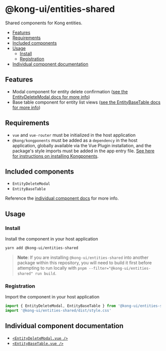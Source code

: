 # @kong-ui/entities-shared

Shared components for Kong entities.

- [Features](#features)
- [Requirements](#requirements)
- [Included components](#included-components)
- [Usage](#usage)
  - [Install](#install)
  - [Registration](#registration)
- [Individual component documentation](#individual-component-documentation)

## Features

- Modal component for entity delete confirmation ([see the EntityDeleteModal docs for more info](docs/entity-delete-modal.md))
- Base table component for entity list views ([see the EntityBaseTable docs for more info](docs/entity-base-table.md))

## Requirements

- `vue` and `vue-router` must be initialized in the host application
- `@kong/kongponents` must be added as a `dependency` in the host application, globally available via the Vue Plugin installation, and the package's style imports must be added in the app entry file. [See here for instructions on installing Kongponents](https://kongponents.konghq.com/#globally-install-all-kongponents).

## Included components

- `EntityDeleteModal`
- `EntityBaseTable`

Reference the [individual component docs](#individual-component-documentation) for more info.

## Usage

### Install

Install the component in your host application

```sh
yarn add @kong-ui/entities-shared
```

> **Note**: If you are installing `@kong-ui/entities-shared` into another package within this repository, you will need to build it first before attempting to run locally with `pnpm --filter="@kong-ui/entities-shared" run build`.

### Registration

Import the component in your host application

```ts
import { EntityDeleteModal, EntityBaseTable } from '@kong-ui/entities-shared'
import '@kong-ui/entities-shared/dist/style.css'
```

## Individual component documentation

- [`<EntityDeleteModal.vue />`](docs/entity-delete-modal.md)
- [`<EntityBaseTable.vue />`](docs/entity-base-table.md)

